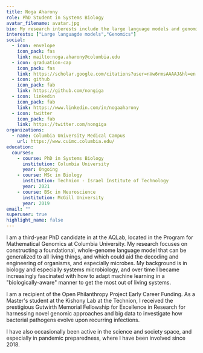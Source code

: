 ```yaml
---
title: Noga Aharony
role: PhD Student in Systems Biology
avatar_filename: avatar.jpg
bio: My research interests include the large language models and genomics.
interests: ["Large languagde models","Genomics"]
social:
  - icon: envelope
    icon_pack: fas
    link: mailto:noga.aharony@columbia.edu
  - icon: graduation-cap
    icon_pack: fas
    link: https://scholar.google.com/citations?user=nVw6rmsAAAAJ&hl=en
  - icon: github
    icon_pack: fab
    link: https://github.com/nongiga
  - icon: linkedin
    icon_pack: fab
    link: https://www.linkedin.com/in/nogaaharony
  - icon: twitter
    icon_pack: fab
    link: https://twitter.com/nongiga
organizations:
  - name: Columbia University Medical Campus
    url: https://www.cuimc.columbia.edu/
education:
  courses:
    - course: PhD in Systems Biology
      institution: Columbia University
      year: Ongoing
    - course: MSc in Biology
      institution: Technion - Israel Institute of Technology
      year: 2021
    - course: BSc in Neuroscience
      institution: McGill University
      year: 2019
email: ""
superuser: true
highlight_name: false
---
```

I am a third-year PhD candidate in at the AQLab, located in the Program for Mathematical Genomics at Columbia University. My research focuses on constructing a foundational, whole-genome language model that can be generalized to all living things, and which could aid the decoding and engineering of organisms, and especially microbes. My background is in biology and especially systems microbiology, and over time I became increasingly fascinated with how to adapt machine learning in a "biologically-aware" manner to get the most out of living systems.

I am a recipient of the Open Philanthropy Project Early Career Funding. As a Master's student at the Kishony Lab at the Technion, 
I received the prestigious Gutwirth Memorial Fellowship for Excellence in Research for harnessing novel genomic approaches and big data to investigate how bacterial pathogens evolve upon recurring infections.

I have also occasionally been active in the science and society space, and especially in pandemic preparedness, where I have been involved since 2018.